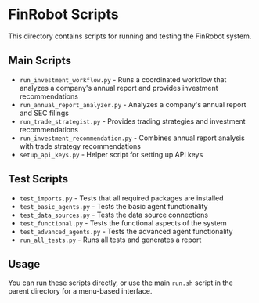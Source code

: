 # FinRobot Scripts

This directory contains scripts for running and testing the FinRobot system.

## Main Scripts

- `run_investment_workflow.py` - Runs a coordinated workflow that analyzes a company's annual report and provides investment recommendations
- `run_annual_report_analyzer.py` - Analyzes a company's annual report and SEC filings
- `run_trade_strategist.py` - Provides trading strategies and investment recommendations
- `run_investment_recommendation.py` - Combines annual report analysis with trade strategy recommendations
- `setup_api_keys.py` - Helper script for setting up API keys

## Test Scripts

- `test_imports.py` - Tests that all required packages are installed
- `test_basic_agents.py` - Tests the basic agent functionality
- `test_data_sources.py` - Tests the data source connections
- `test_functional.py` - Tests the functional aspects of the system
- `test_advanced_agents.py` - Tests the advanced agent functionality
- `run_all_tests.py` - Runs all tests and generates a report

## Usage

You can run these scripts directly, or use the main `run.sh` script in the parent directory for a menu-based interface.
